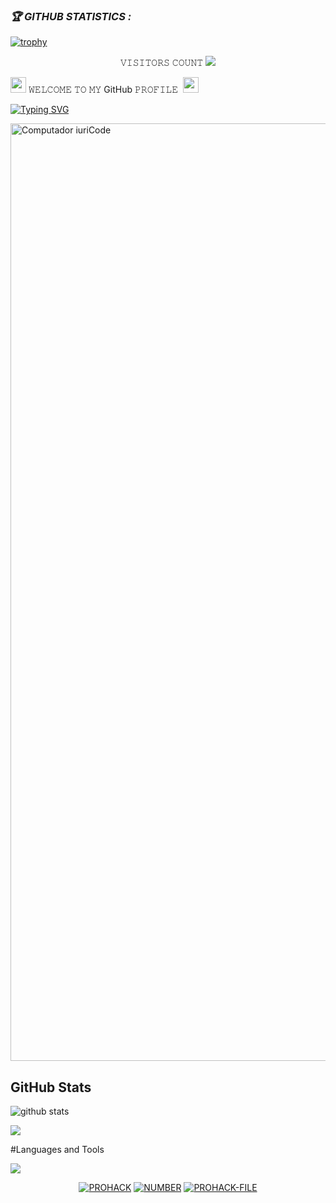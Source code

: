 <h3><b><i>🏆 GITHUB STATISTICS :</i></b></h3> <a href="https://github.com/James404-cyber"><img title="trophy" src="https://github-profile-trophy.vercel.app/?username=James404-cyber&theme=monokai"></a> </p> <p align="center"> 𝚅𝙸𝚂𝙸𝚃𝙾𝚁𝚂 𝙲𝙾𝚄𝙽𝚃 <img src="https://profile-counter.glitch.me/James404-cyber/count.svg" /> </p>


<img src="https://emoji.discord.st/emojis/768b108d-274f-4f44-a634-8477b16efce7.gif" width="25"> 𝚆𝙴𝙻𝙲𝙾𝙼𝙴 𝚃𝙾 𝙼𝚈 GitHub 𝙿𝚁𝙾𝙵𝙸𝙻𝙴&nbsp; <img src="https://emoji.discord.st/emojis/768b108d-274f-4f44-a634-8477b16efce7.gif" width="25">



[![Typing SVG](https://readme-typing-svg.herokuapp.com?font=Neuton&size=25&color=8A2BE2&background=000000&center=true&vCenter=true&width=360&height=60&lines=Hello+World%2C+I'm+MN4WN1+Here+🐱‍🐉;𝙸𝚃'𝚜+𝙽𝙾𝚃+𝙰+𝙹𝚄𝚂𝚃+𝙽𝙰𝙼𝙴+𝙱𝚁𝙾+🤔;𝙸𝚃'𝚜+𝙰+𝙱𝚁𝙰𝙽𝙳+🤯;Respect+XXX-SIGA+🐱‍👤;Today+I+Will+Tell+You+🥵;Please+Follow+My+GitHub+🙏;Thanks+My+All+Friend+🤙+🐱‍👤)](https://git.io/typing-svg)


</p>

<img src="https://i.pinimg.com/originals/77/ca/a3/77caa32884d735d439ade45ba37feaf2.gif" min-width="1500px" max-width="1500px" width="1500px" align="middle" alt="Computador iuriCode">

## GitHub Stats  




![github stats](https://github-readme-stats.vercel.app/api?username=James404-cyber&show_icons=true&include_all_commits=true&theme=chartreuse-dark&cache_seconds=3200)

<img align="center" src="https://github-readme-stats.anuraghazra1.vercel.app/api/top-langs/?username=James404-cyber&layout=compact&theme=chartreuse-dark" />
<p align="center"> 

#Languages and Tools
</p>

</p>
<img align="center" src="https://github-readme-stats.anuraghazra1.vercel.app/api/pin/?username=James404-cyber&repo=HACKPRO&theme=chartreuse-dark" />
<p align="center">
<a href="https://github.com/James404-cyber/PROHACK"><img title="PROHACK" src="https://github-readme-stats.vercel.app/api/pin/?username=James404-cyber&repo=PROHACK&theme=vision-friendly-dark"></a>
<a href="https://github.com/James404-cyber/Number"><img title="NUMBER" src="https://github-readme-stats.vercel.app/api/pin/?username=James404-cyber&repo=Number&theme=vision-friendly-dark"></a>
<a href="https://github.com/James404-cyber/PROHACK-FILE"><img title="PROHACK-FILE" src="https://github-readme-stats.vercel.app/api/pin/?username=James404-cyber&repo=PROHACK-FILE&theme=tokyonight"></a>
</p>
